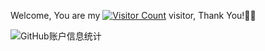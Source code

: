 Welcome, You are my [![Visitor Count](https://profile-counter.glitch.me/small-potato-git/count.svg)](https://blog.i-xiao.space/) visitor, Thank You!🎉🎉

![GitHub账户信息统计](https://github-stats.ubrong.com/api?username=story-x&show_icons=true&theme=tokyonight)



